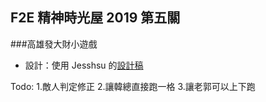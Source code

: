 ## F2E 精神時光屋 2019 第五關
###高雄發大財小遊戲

- 設計：使用 Jesshsu 的[設計稿](https://challenge.thef2e.com/user/1861?schedule=3696#works-3696)

Todo:
1.敵人判定修正
2.讓韓總直接跑一格
3.讓老郭可以上下跑
